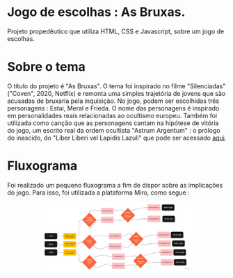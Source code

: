 # Jogo de escolhas : As Bruxas.
Projeto propedêutico que utiliza HTML, CSS e Javascript, sobre um jogo de escolhas. 

# Sobre o tema 
O título do projeto é "As Bruxas". O tema foi inspirado no filme "Silenciadas" ("Coven", 2020, Netflix) e remonta uma simples trajetória de jovens que são acusadas de bruxaria pela inquisição. 
No jogo, podem ser escolhidas três personagens : Estai, Meral e Frieda. O nome das personagens é inspirado em personalidades reais relacionadas ao ocultismo europeu. 
Também foi utilizada como canção que as personagens cantam na hipótese de vitória do jogo, um escrito real da ordem ocultista "Astrum Argentum" : o prólogo do inascido, do "Liber Liberi vel Lapidis Lazuli" que pode ser acessado <a href="https://www.quetzalcoatl-oto.org/wp-content/uploads/2019/03/Pr%C3%B3logo%20do%20Inascido.pdf" target=blank> aqui</a>. 

# Fluxograma
Foi realizado um pequeno fluxograma a fim de dispor sobre as implicações do jogo. Para isso, foi utilizada a plataforma Miro, como segue :
<p align="center">
  <img src="/documents/Flowchart Template.jpg" width="350" alt="fluxograma">
</p>
